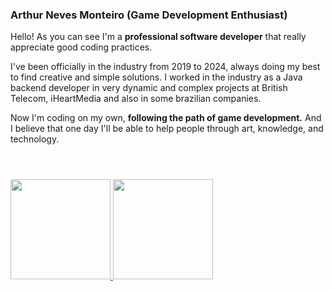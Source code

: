 ### Arthur Neves Monteiro (Game Development Enthusiast)

Hello! As you can see I'm a **professional software developer** that really appreciate good coding practices.

I've been officially in the industry from 2019 to 2024, always doing my best to find creative and simple solutions.
I worked in the industry as a Java backend developer in very dynamic and complex projects at British Telecom, iHeartMedia and also in some brazilian companies.

Now I'm coding on my own, **following the path of game development.** And I believe that one day I'll be able to help people through art, knowledge, and technology.
#


<div style="display: inline_block"><br>
  <a href="https://github.com/ArthurNvs">
  <img height="160em" src="https://github-readme-stats.vercel.app/api?username=ArthurNvs&show_icons=true&theme=chartreuse-dark&include_all_commits=true&count_private=true"/>
  <img height="160em" src="https://github-readme-stats.vercel.app/api/top-langs/?username=ArthurNvs&layout=compact&langs_count=7&theme=chartreuse-dark"/>
</div>
